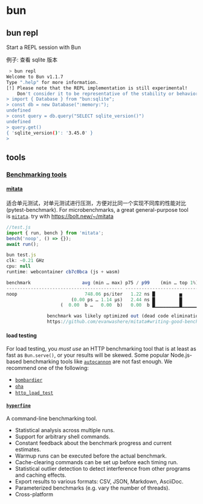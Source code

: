 

# bun


## bun repl

Start a REPL session with Bun

例子: 查看 sqlite 版本
```bash
 > bun repl
Welcome to Bun v1.1.7
Type ".help" for more information.
[!] Please note that the REPL implementation is still experimental!
    Don't consider it to be representative of the stability or behavior of Bun overall.
> import { Database } from "bun:sqlite";
> const db = new Database(":memory:");
undefined
> const query = db.query("SELECT sqlite_version()")
undefined
> query.get()
{ 'sqlite_version()': '3.45.0' }
>
```


## tools

### [Benchmarking tools](https://bun.sh/docs/project/benchmarking#benchmarking-tools)

#### [mitata](https://github.com/evanwashere/mitata)  

适合单元测试，对单元测试进行压测，方便对比同一个实现不同库的性能对比(pytest-benchmark).
For microbenchmarks, a great general-purpose tool is [`mitata`](https://github.com/evanwashere/mitata).
try with  https://bolt.new/~/mitata  

```js
//test.js
import { run, bench } from 'mitata';
bench('noop', () => {});
await run();
```

```js
bun test.js
clk: ~0.21 GHz
cpu: null
runtime: webcontainer cb7c0bca (js + wasm)

benchmark                   avg (min … max) p75 / p99    (min … top 1%)
------------------------------------------- -------------------------------
noop                         748.06 ps/iter   1.22 ns █         ▅           !
                        (0.00 ps … 1.14 µs)   2.44 ns █         █          
                    (  0.00  b …   0.00  b)   0.00  b █▁▁▁▁▁▁▁▁▁█▁▁▁▁▁▁▁▁▁▂

               benchmark was likely optimized out (dead code elimination) = !
               https://github.com/evanwashere/mitata#writing-good-benchmarks
```


#### load testing

For load testing, you _must use_ an HTTP benchmarking tool that is at least as fast as `Bun.serve()`, or your results will be skewed. Some popular Node.js-based benchmarking tools like [`autocannon`](https://github.com/mcollina/autocannon) are not fast enough. We recommend one of the following:

- [`bombardier`](https://github.com/codesenberg/bombardier)
- [`oha`](https://github.com/hatoo/oha)
- [`http_load_test`](https://github.com/uNetworking/uSockets/blob/master/examples/http_load_test.c)

#### [`hyperfine`](https://github.com/sharkdp/hyperfine)

A command-line benchmarking tool.

- Statistical analysis across multiple runs.
- Support for arbitrary shell commands.
- Constant feedback about the benchmark progress and current estimates.
- Warmup runs can be executed before the actual benchmark.
- Cache-clearing commands can be set up before each timing run.
- Statistical outlier detection to detect interference from other programs and caching effects.
- Export results to various formats: CSV, JSON, Markdown, AsciiDoc.
- Parameterized benchmarks (e.g. vary the number of threads).
- Cross-platform